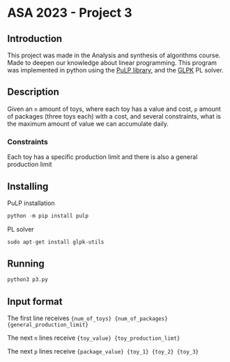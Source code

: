# ASA 2023 - Project 3

## Introduction
This project was made in the Analysis and synthesis of algorithms course. Made to deepen our knowledge about linear 
programming. This program was implemented in python using the [PuLP library](https://pypi.org/project/PuLP/),
and the [GLPK](https://www.gnu.org/software/glpk/) PL solver.

## Description
Given an `n` amount of toys, where each toy has a value and cost, `p` amount of packages (three toys each) with a cost,
and several constraints, what is the maximum amount of value we can accumulate daily.

### Constraints
Each toy has a specific production limit and there is also a general production limit

## Installing
PuLP installation
```s
python -m pip install pulp
```

PL solver
```s
sudo apt-get install glpk-utils
```

## Running
```s
python3 p3.py
```

## Input format
The first line receives `{num_of_toys} {num_of_packages} {general_production_limit}`

The next `n` lines receive `{toy_value} {toy_production_limt}`

The next `p` lines receive `{package_value} {toy_1} {toy_2} {toy_3}`


